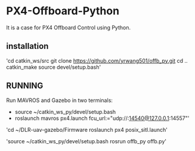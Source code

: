 # PX4-Offboard-Python
It is a case for PX4 Offboard Control using Python.

## **installation**
'cd catkin_ws/src
git clone https://github.com/yrwang501/offb_py.git
cd ..
catkin_make
source devel/setup.bash'

## **RUNNING**
Run MAVROS and Gazebo in two terminals:
* source ~/catkin_ws_py/devel/setup.bash
* roslaunch mavros px4.launch fcu_url:="udp://:14540@127.0.0.1:14557"'

'cd ~/DLR-uav-gazebo/Firmware
roslaunch px4 posix_sitl.launch'

'source ~/catkin_ws_py/devel/setup.bash
rosrun offb_py offb.py'

